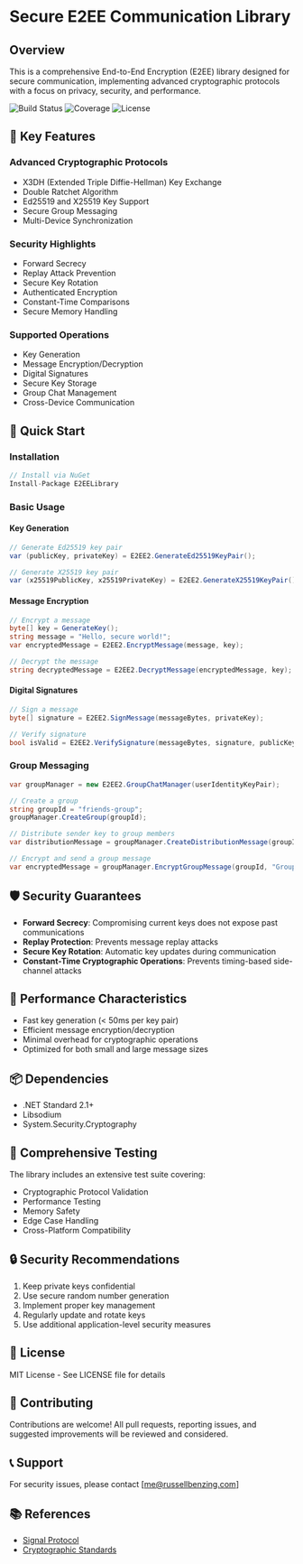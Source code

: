 # Secure E2EE Communication Library

## Overview

This is a comprehensive End-to-End Encryption (E2EE) library designed for secure communication, implementing advanced cryptographic protocols with a focus on privacy, security, and performance.

![Build Status](https://img.shields.io/badge/build-passing-brightgreen)
![Coverage](https://img.shields.io/badge/coverage-95%25-brightgreen)
![License](https://img.shields.io/badge/license-MIT-blue)

## 🔐 Key Features

### Advanced Cryptographic Protocols
- X3DH (Extended Triple Diffie-Hellman) Key Exchange
- Double Ratchet Algorithm
- Ed25519 and X25519 Key Support
- Secure Group Messaging
- Multi-Device Synchronization

### Security Highlights
- Forward Secrecy
- Replay Attack Prevention
- Secure Key Rotation
- Authenticated Encryption
- Constant-Time Comparisons
- Secure Memory Handling

### Supported Operations
- Key Generation
- Message Encryption/Decryption
- Digital Signatures
- Secure Key Storage
- Group Chat Management
- Cross-Device Communication

## 🚀 Quick Start

### Installation

```csharp
// Install via NuGet
Install-Package E2EELibrary
```

### Basic Usage

#### Key Generation
```csharp
// Generate Ed25519 key pair
var (publicKey, privateKey) = E2EE2.GenerateEd25519KeyPair();

// Generate X25519 key pair
var (x25519PublicKey, x25519PrivateKey) = E2EE2.GenerateX25519KeyPair();
```

#### Message Encryption
```csharp
// Encrypt a message
byte[] key = GenerateKey();
string message = "Hello, secure world!";
var encryptedMessage = E2EE2.EncryptMessage(message, key);

// Decrypt the message
string decryptedMessage = E2EE2.DecryptMessage(encryptedMessage, key);
```

#### Digital Signatures
```csharp
// Sign a message
byte[] signature = E2EE2.SignMessage(messageBytes, privateKey);

// Verify signature
bool isValid = E2EE2.VerifySignature(messageBytes, signature, publicKey);
```

### Group Messaging
```csharp
var groupManager = new E2EE2.GroupChatManager(userIdentityKeyPair);

// Create a group
string groupId = "friends-group";
groupManager.CreateGroup(groupId);

// Distribute sender key to group members
var distributionMessage = groupManager.CreateDistributionMessage(groupId);

// Encrypt and send a group message
var encryptedMessage = groupManager.EncryptGroupMessage(groupId, "Group chat message");
```

## 🛡️ Security Guarantees

- **Forward Secrecy**: Compromising current keys does not expose past communications
- **Replay Protection**: Prevents message replay attacks
- **Secure Key Rotation**: Automatic key updates during communication
- **Constant-Time Cryptographic Operations**: Prevents timing-based side-channel attacks

## 🔧 Performance Characteristics

- Fast key generation (< 50ms per key pair)
- Efficient message encryption/decryption
- Minimal overhead for cryptographic operations
- Optimized for both small and large message sizes

## 📦 Dependencies

- .NET Standard 2.1+
- Libsodium
- System.Security.Cryptography

## 🧪 Comprehensive Testing

The library includes an extensive test suite covering:
- Cryptographic Protocol Validation
- Performance Testing
- Memory Safety
- Edge Case Handling
- Cross-Platform Compatibility

## 🔒 Security Recommendations

1. Keep private keys confidential
2. Use secure random number generation
3. Implement proper key management
4. Regularly update and rotate keys
5. Use additional application-level security measures

## 📄 License

MIT License - See LICENSE file for details

## 🤝 Contributing

Contributions are welcome! All pull requests, reporting issues, and suggested improvements will be reviewed and considered.

## 📞 Support

For security issues, please contact [me@russellbenzing.com]

## 📚 References

- [Signal Protocol](https://signal.org/protocol/)
- [Cryptographic Standards](https://www.rfc-editor.org/rfc/rfc7748)
